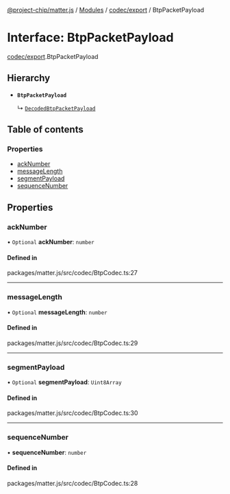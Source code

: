 [@project-chip/matter.js](../README.md) / [Modules](../modules.md) / [codec/export](../modules/codec_export.md) / BtpPacketPayload

# Interface: BtpPacketPayload

[codec/export](../modules/codec_export.md).BtpPacketPayload

## Hierarchy

- **`BtpPacketPayload`**

  ↳ [`DecodedBtpPacketPayload`](codec_export.DecodedBtpPacketPayload.md)

## Table of contents

### Properties

- [ackNumber](codec_export.BtpPacketPayload.md#acknumber)
- [messageLength](codec_export.BtpPacketPayload.md#messagelength)
- [segmentPayload](codec_export.BtpPacketPayload.md#segmentpayload)
- [sequenceNumber](codec_export.BtpPacketPayload.md#sequencenumber)

## Properties

### ackNumber

• `Optional` **ackNumber**: `number`

#### Defined in

packages/matter.js/src/codec/BtpCodec.ts:27

___

### messageLength

• `Optional` **messageLength**: `number`

#### Defined in

packages/matter.js/src/codec/BtpCodec.ts:29

___

### segmentPayload

• `Optional` **segmentPayload**: `Uint8Array`

#### Defined in

packages/matter.js/src/codec/BtpCodec.ts:30

___

### sequenceNumber

• **sequenceNumber**: `number`

#### Defined in

packages/matter.js/src/codec/BtpCodec.ts:28
